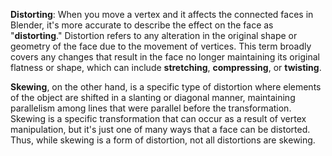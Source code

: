 
  
**Distorting**: When you move a vertex and it affects the connected faces in Blender, it's more accurate to describe the effect on the face as "**distorting**." Distortion refers to any alteration in the original shape or geometry of the face due to the movement of vertices. This term broadly covers any changes that result in the face no longer maintaining its original flatness or shape, which can include **stretching**, **compressing**, or **twisting**.

**Skewing**, on the other hand, is a specific type of distortion where elements of the object are shifted in a slanting or diagonal manner, maintaining parallelism among lines that were parallel before the transformation. Skewing is a specific transformation that can occur as a result of vertex manipulation, but it's just one of many ways that a face can be distorted. Thus, while skewing is a form of distortion, not all distortions are skewing.